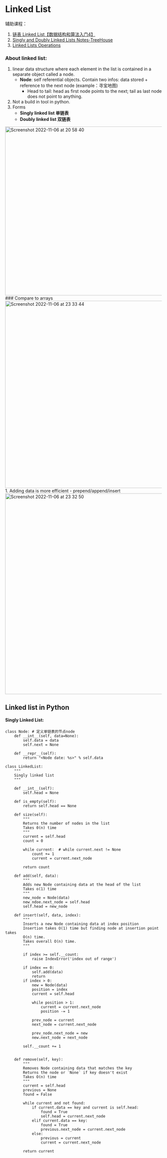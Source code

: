 # Linked List
辅助课程：
1. [链表 Linked List【数据结构和算法入门4】](https://www.bilibili.com/video/BV1rE411g788/?spm_id_from=333.337.search-card.all.click&vd_source=44f1c1dde1ba80d40cfa333db0f6fc7a)
2. [Singly and Doubly Linked Lists Notes-TreeHouse](https://teamtreehouse.com/library/introduction-to-data-structures/singly-and-doubly-linked-lists)
3. [Linked Lists Operations](https://teamtreehouse.com/library/introduction-to-data-structures/linked-lists-operations)
### About linked list:
1. linear data structure where each element in the list is contained in a separate object called a node.
   - **Node**: self referential objects. Contain two infos: data stored + reference to the next node (example：寻宝地图)
     - Head to tail: head as first node points to the next; tail as last node does not point to anything.
2. Not a build in tool in python.
3. Forms
   - **Singly linked list 单链表**
   - **Doubly linked list 双链表**
 <img width="541" alt="Screenshot 2022-11-06 at 20 58 40" src="https://user-images.githubusercontent.com/111238960/200194837-f8faaba1-ada4-4a70-96a8-d609373f3f6e.png">
### Compare to arrays
<img width="600" alt="Screenshot 2022-11-06 at 23 33 44" src="https://user-images.githubusercontent.com/111238960/200201555-62de7647-254f-4ca1-b056-5f475b849323.png">
1. Adding data is more efficient
   - prepend/append/insert
<img width="643" alt="Screenshot 2022-11-06 at 23 32 50" src="https://user-images.githubusercontent.com/111238960/200201499-8dad7f10-9572-445d-aa9e-9143fade3d71.png">


## Linked list in Python
#### Singly Linked List:
```Shell
class Node: # 定义单链表的节点node
    def __int__(self, data=None):
        self.data = data
        self.next = None

    def __repr__(self):
        return "<Node date: %s>" % self.data

class LinkedList:
    """
    Singly linked list
    """

    def __int__(self):
        self.head = None

    def is_empty(self):
        return self.head == None

    def size(self):
        """
        Returns the number of nodes in the list
        Takes 0(n) time
        """
        current = self.head
        count = 0

        while current:  # while current.next != None
            count += 1
            current = current.next_node

        return count

    def add(self, data):
        """
        Adds new Node containing data at the head of the list
        Takes o(1) time
        """
        new_node = Node(data)
        new_ndoe.next_node = self.head
        self.head = new_node

    def insert(self, data, index):
        """
        Inserts a new Node containing data at index position
        Insertion takes O(1) time but finding node at insertion point takes
        O(n) time.
        Takes overall O(n) time.
        """

        if index >= self.__count:
            raise IndexError('index out of range')

        if index == 0:
            self.add(data)
            return
        if index > 0:
            new = Node(data)
            position = index
            current = self.head

            while position > 1:
                current = current.next_node
                position -= 1

            prev_node = current
            next_node = current.next_node

            prev_node.next_node = new
            new.next_node = next_node

        self.__count += 1


    def remove(self, key):
        """
        Removes Node containing data that matches the key
        Returns the node or `None` if key doesn't exist
        Takes O(n) time
        """
        current = self.head
        previous = None
        found = False

        while current and not found:
            if current.data == key and current is self.head:
                found = True
                self.head = current.next_node
            elif current.data == key:
                found = True
                previous.next_node = current.next_node
            else:
                previous = current
                current = current.next_node

        return current
```

